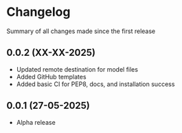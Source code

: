 Changelog
=========

Summary of all changes made since the first release

0.0.2 (XX-XX-2025)
------------------
* Updated remote destination for model files
* Added GitHub templates
* Added basic CI for PEP8, docs, and installation success

0.0.1 (27-05-2025)
------------------
* Alpha release
